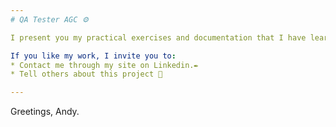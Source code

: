 ```yaml
---
# QA Tester AGC ⚙️

I present you my practical exercises and documentation that I have learned throughout the **Testing** course with the AGC - Computer Workers, in charge of the teacher Mariana Montenegro. 📄

If you like my work, I invite you to: 
* Contact me through my site on Linkedin.✒️
* Tell others about this project 📢

---
```

Greetings, Andy.


